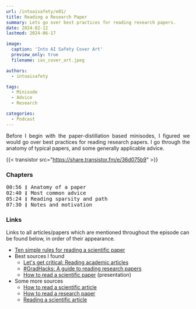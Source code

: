```yaml
---
url: /intoaisafety/e01/
title: Reading a Research Paper
summary: Lets go over best practices for reading research papers.
date: 2024-02-12
lastmod: 2024-06-17

image:
  caption: 'Into AI Safety Cover Art'
  preview_only: true
  filename: ias_cover_art.jpeg

authors:
  - intoaisafety

tags:
  - Minisode
  - Advice
  - Research

categories: 
  - Podcast
---
```


<div style="text-align: justify">
Before I begin with the paper-distillation based minisodes, I figured we would go over best practices for reading research papers. I go through the anatomy of typical papers, and some generally applicable advice.

{{< transistor src="https://share.transistor.fm/e/36d075b9" >}}
</div>

### Chapters

<div style="text-align: left; font-family:monospace;">
00:56 ❙ Anatomy of a paper<br>
02:40 ❙ Most common advice<br>
05:24 ❙ Reading sparsity and path<br>
07:30 ❙ Notes and motivation
</div>

### Links

Links to all articles/papers which are mentioned throughout the episode can be found below, in order of their appearance.
- <a href="https://www.ncbi.nlm.nih.gov/pmc/articles/PMC7392212/" target="_blank" rel="noreferrer noopener">Ten simple rules for reading a scientific paper</a>
- Best sources I found
  - <a href="https://subjectguides.york.ac.uk/critical/articles" target="_blank" rel="noreferrer noopener">Let's get critical: Reading academic articles</a>
  - <a href="https://www.scientifica.uk.com/neurowire/gradhacks-a-guide-to-reading-research-papers" target="_blank" rel="noreferrer noopener">#GradHacks: A guide to reading research papers</a>
  - <a href="https://www.lib.purdue.edu/sites/default/files/libraries/engr/Tutorials/Newest%20Scientific%20Paper.pdf" target="_blank" rel="noreferrer noopener">How to read a scientific paper</a> (presentation)
- Some more sources
  - <a href="https://www.owlnet.rice.edu/~cainproj/courses/HowToReadSciArticle.pdf" target="_blank" rel="noreferrer noopener">How to read a scientific article</a>
  - <a href="https://www.eecs.harvard.edu/~michaelm/postscripts/ReadPaper.pdf" target="_blank" rel="noreferrer noopener">How to read a research paper</a>
  - <a href="https://resources.nu.edu/researchprocess/readingscientificarticle" target="_blank" rel="noreferrer noopener">Reading a scientific article</a>

<!-- end of the list -->